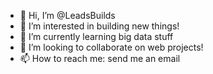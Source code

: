 - 👋 Hi, I’m @LeadsBuilds
- 👀 I’m interested in building new things!
- 🌱 I’m currently learning big data stuff
- 💞️ I’m looking to collaborate on web projects!
- 📫 How to reach me: send me an email

<!---
LeadsBuilds/LeadsBuilds is a ✨ special ✨ repository because its `README.md` (this file) appears on your GitHub profile.
You can click the Preview link to take a look at your changes.
--->
